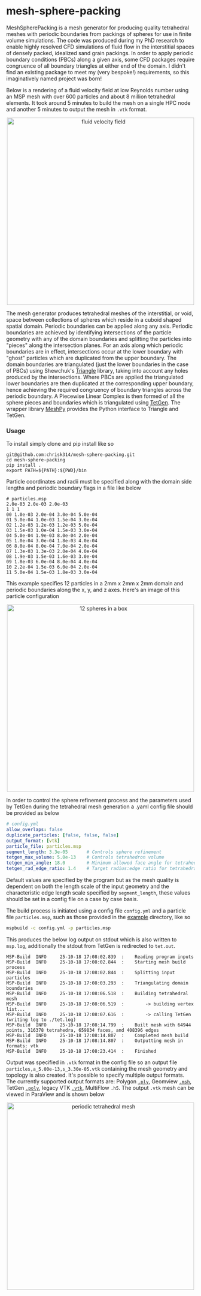 # mesh-sphere-packing
MeshSpherePacking is a mesh generator for producing quality tetrahedral meshes with periodic
boundaries from packings of spheres for use in finite volume simulations. The code was produced 
during my PhD research to enable highly resolved CFD simulations of fluid flow in the interstitial
spaces of densely packed, idealized sand grain packings. In order to apply periodic boundary
conditions (PBCs) along a given axis, some CFD packages require congruence of all boundary triangles 
at either end of the domain. I didn't find an existing package to meet my (very bespoke!)
requirements, so this imaginatively named project was born! 

Below is a rendering of a fluid velocity 
field at low Reynolds number using an MSP mesh with over 600 particles and about 8 million
tetrahedral elements. It took around 5 minutes to build the mesh on a single HPC node and another 5
minutes to output the mesh in `.vtk` format.

<p align="center">
<img alt="fluid velocity field" src="https://user-images.githubusercontent.com/2366658/47520008-e55b8e00-d886-11e8-9054-57382cdbd516.png" width="500">
</p>

The mesh generator produces tetrahedral meshes of the interstitial, or void, space between
collections of spheres which reside in a cuboid shaped spatial domain. Periodic boundaries can be
applied along any axis. Periodic boundaries are achieved by identifying intersections of the
particle geometry with any of the domain boundaries and splitting the particles into "pieces" along
the intersection planes. For an axis along which periodic boundaries are in effect, intersections
occur at the lower boundary with "ghost" particles which are duplicated from the upper boundary. The
domain boundaries are triangulated (just the lower boundaries in the case of PBCs) using Shewchuk's
[Triangle](https://www.cs.cmu.edu/~quake/triangle.html) library, taking into account any holes
produced by the intersections. Where PBCs are applied the triangulated lower boundaries are then
duplicated at the corresponding upper boundary, hence achieving the required congruency of boundary
triangles across the periodic boundary. A Piecewise Linear Complex is then formed of all the sphere
pieces and boundaries which is triangulated using [TetGen](http://wias-berlin.de/software/tetgen/).
The wrapper library [MeshPy](https://mathema.tician.de/software/meshpy/) provides the Python
interface to Triangle and TetGen.

### Usage
To install simply clone and pip install like so
```
git@github.com:chrisk314/mesh-sphere-packing.git
cd mesh-sphere-packing
pip install .
export PATH=${PATH}:${PWD}/bin
```

Particle coordinates and radii must be specified along with the domain side lengths and periodic
boundary flags in a file like below

```
# particles.msp
2.0e-03 2.0e-03 2.0e-03
1 1 1
00 1.0e-03 2.0e-04 3.0e-04 5.0e-04
01 5.0e-04 1.0e-03 1.5e-04 3.0e-04
02 1.2e-03 1.2e-03 1.2e-03 5.0e-04
03 1.5e-03 1.0e-04 1.5e-03 3.0e-04
04 5.0e-04 1.9e-03 8.0e-04 2.0e-04 
05 1.0e-04 3.0e-04 1.8e-03 4.0e-04
06 8.0e-04 8.0e-04 7.0e-04 2.0e-04
07 1.3e-03 1.3e-03 2.0e-04 4.0e-04 
08 1.9e-03 1.5e-03 1.6e-03 3.0e-04
09 1.8e-03 6.0e-04 8.0e-04 4.0e-04
10 2.2e-04 1.5e-03 6.0e-04 2.0e-04
11 5.0e-04 1.5e-03 1.8e-03 3.0e-04
```

This example specifies 12 particles in a 2mm x 2mm x 2mm domain and periodic boundaries along the x,
y, and z axes. Here's an image of this particle configuration

<p align="center">
<img alt="12 spheres in a box" src="https://user-images.githubusercontent.com/2366658/47515711-7fb5d480-d87b-11e8-9419-696177404d36.png" width="500">
</p>

In order to control the sphere refinement process and the parameters used by TetGen during the 
tetrahedral mesh generation a .yaml config file should be provided as below

```YAML
# config.yml
allow_overlaps: false
duplicate_particles: [false, false, false]
output_format: [vtk]
particle_file: particles.msp
segment_length: 3.3e-05       # Controls sphere refinement
tetgen_max_volume: 5.0e-13    # Controls tetrahedron volume
tetgen_min_angle: 18.0        # Minimum allowed face angle for tetrahedra
tetgen_rad_edge_ratio: 1.4    # Target radius:edge ratio for tetrahedra
```

Default values are specified by the program but as the mesh quality is dependent on both the 
length scale of the input geometry and the characteristic edge length scale specified by
`segment_length`, these values should be set in a config file on a case by case basis.

The build process is initiated using a config file `config.yml` and a particle file `particles.msp`, 
such as those provided in the [example](./example) directory, like so
```bash
mspbuild -c config.yml -p particles.msp
```

This produces the below log output on stdout which is also written to `msp.log`,
additionally the stdout from TetGen is redirected to `tet.out`.
```
MSP-Build  INFO     25-10-18 17:08:02.839  :    Reading program inputs
MSP-Build  INFO     25-10-18 17:08:02.844  :    Starting mesh build process
MSP-Build  INFO     25-10-18 17:08:02.844  :    Splitting input particles
MSP-Build  INFO     25-10-18 17:08:03.293  :    Triangulating domain boundaries
MSP-Build  INFO     25-10-18 17:08:06.518  :    Building tetrahedral mesh
MSP-Build  INFO     25-10-18 17:08:06.519  :        -> building vertex list...
MSP-Build  INFO     25-10-18 17:08:07.616  :        -> calling TetGen (writing log to ./tet.log)
MSP-Build  INFO     25-10-18 17:08:14.799  :    Built mesh with 64944 points, 316378 tetrahedra, 659834 faces, and 408396 edges
MSP-Build  INFO     25-10-18 17:08:14.807  :    Completed mesh build
MSP-Build  INFO     25-10-18 17:08:14.807  :    Outputting mesh in formats: vtk
MSP-Build  INFO     25-10-18 17:08:23.414  :    Finished
```

Output was specified in `.vtk` format in the config file so an output file
`particles,a_5.00e-13,s_3.30e-05.vtk` containing the mesh geometry and topology is also created.
It's possible to specify multiple output formats. The currently supported output formats are:
Polygon [`.ply`](http://paulbourke.net/dataformats/ply/), Geomview
[`.msh`](http://gmsh.info/doc/texinfo/gmsh.html#File-formats), TetGen
[`.poly`](http://wias-berlin.de/software/tetgen/fformats.poly.html), legacy VTK
[`.vtk`](https://www.vtk.org/wp-content/uploads/2015/04/file-formats.pdf), MultiFlow `.h5`. The
output `.vtk` mesh can be viewed in ParaView and is shown below

<p align="center">
<img alt="periodic tetrahedral mesh" src="https://user-images.githubusercontent.com/2366658/47516181-b9d3a600-d87c-11e8-99df-ef54bb42c88e.png" width="500">
</p>
